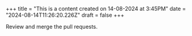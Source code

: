 +++
title = "This is a content created on 14-08-2024 at 3:45PM"
date = "2024-08-14T11:26:20.226Z"
draft = false
+++

  Review and merge the pull requests.
        